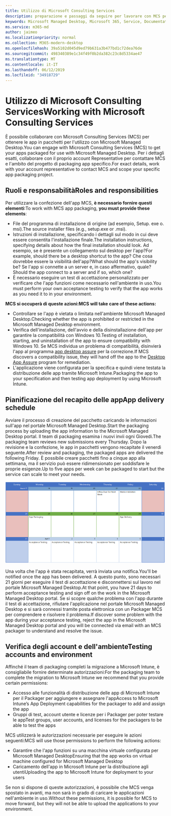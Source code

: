 ```yaml
---
title: Utilizzo di Microsoft Consulting Services
description: preparazione e passaggi da seguire per lavorare con MCS per il pacchetto delle app
keywords: Microsoft Managed Desktop, Microsoft 365, Service, Documentation, Apps, MCS, Packaging
ms.service: m365-md
author: jaimeo
ms.localizationpriority: normal
ms.collection: M365-modern-desktop
ms.openlocfilehash: 39a5102d045d9ed79b631a3b477bd1c72dea76de
ms.sourcegitcommit: 498340389e1c34f49f0b2da382c23c8d5334ae47
ms.translationtype: MT
ms.contentlocale: it-IT
ms.lasthandoff: 06/12/2019
ms.locfileid: "34918729"
---
```

# <a name="working-with-microsoft-consulting-services"></a><span data-ttu-id="eccbe-104">Utilizzo di Microsoft Consulting Services</span><span class="sxs-lookup"><span data-stu-id="eccbe-104">Working with Microsoft Consulting Services</span></span>

<span data-ttu-id="eccbe-105">È possibile collaborare con Microsoft Consulting Services (MCS) per ottenere le app in pacchetti per l'utilizzo con Microsoft Managed Desktop.</span><span class="sxs-lookup"><span data-stu-id="eccbe-105">You can engage with Microsoft Consulting Services (MCS) to get your apps packaged for use with Microsoft Managed Desktop.</span></span> <span data-ttu-id="eccbe-106">Per i dettagli esatti, collaborare con il proprio account Representative per contattare MCS e l'ambito del progetto di packaging app specifico.</span><span class="sxs-lookup"><span data-stu-id="eccbe-106">For exact details, work with your account representative to contact MCS and scope your specific app packaging project.</span></span>

## <a name="roles-and-responsibilities"></a><span data-ttu-id="eccbe-107">Ruoli e responsabilità</span><span class="sxs-lookup"><span data-stu-id="eccbe-107">Roles and responsibilities</span></span>

<span data-ttu-id="eccbe-108">Per utilizzare la confezione dell'app MCS, **è necessario fornire questi elementi**:</span><span class="sxs-lookup"><span data-stu-id="eccbe-108">To work with MCS app packaging, **you must provide these elements**:</span></span>

- <span data-ttu-id="eccbe-109">File del programma di installazione di origine (ad esempio, Setup. exe o. msi).</span><span class="sxs-lookup"><span data-stu-id="eccbe-109">The source installer files (e.g., setup.exe or .msi).</span></span>
- <span data-ttu-id="eccbe-110">Istruzioni di installazione, specificando i dettagli sul modo in cui deve essere consentita l'installazione finale.</span><span class="sxs-lookup"><span data-stu-id="eccbe-110">The installation instructions, specifying details about how the final installation should look.</span></span> <span data-ttu-id="eccbe-111">Ad esempio, se è presente un collegamento sul desktop per l'app?</span><span class="sxs-lookup"><span data-stu-id="eccbe-111">For example, should there be a desktop shortcut to the app?</span></span> <span data-ttu-id="eccbe-112">Che cosa dovrebbe essere la visibilità dell'app?</span><span class="sxs-lookup"><span data-stu-id="eccbe-112">What should the app's visibility be?</span></span> <span data-ttu-id="eccbe-113">Se l'app si connette a un server e, in caso affermativo, quale?</span><span class="sxs-lookup"><span data-stu-id="eccbe-113">Should the app connect to a server and if so, which one?</span></span> <!--For details, see the [application packaging request template](https://github.com/MicrosoftDocs/microsoft-365-docs/raw/public/microsoft-365/managed-desktop/get-ready/downloads/app-packaging-template.docx). -->
- <span data-ttu-id="eccbe-114">È necessario eseguire un test di accettazione personalizzato per verificare che l'app funzioni come necessario nell'ambiente in uso.</span><span class="sxs-lookup"><span data-stu-id="eccbe-114">You must perform your own acceptance testing to verify that the app works as you need it to in your environment.</span></span>

<span data-ttu-id="eccbe-115">**MCS si occuperà di queste azioni:**</span><span class="sxs-lookup"><span data-stu-id="eccbe-115">**MCS will take care of these actions:**</span></span>

- <span data-ttu-id="eccbe-116">Controllare se l'app è vietata o limitata nell'ambiente Microsoft Managed Desktop.</span><span class="sxs-lookup"><span data-stu-id="eccbe-116">Checking whether the app is prohibited or restricted in the Microsoft Managed Desktop environment.</span></span>
- <span data-ttu-id="eccbe-117">Verifica dell'installazione, dell'avvio e della disinstallazione dell'app per garantire la compatibilità con Windows 10.</span><span class="sxs-lookup"><span data-stu-id="eccbe-117">Testing of installation, starting, and uninstallation of the app to ensure compatibility with Windows 10.</span></span> <span data-ttu-id="eccbe-118">Se MCS individua un problema di compatibilità, disinvierà l'app al programma [app desktop assure](https://docs.microsoft.com/fasttrack/win-10-desktop-app-assure) per la correzione.</span><span class="sxs-lookup"><span data-stu-id="eccbe-118">If MCS discovers a compatibility issue, they will hand off the app to the [Desktop App Assure](https://docs.microsoft.com/fasttrack/win-10-desktop-app-assure) program for remediation.</span></span>
- <span data-ttu-id="eccbe-119">L'applicazione viene configurata per la specifica e quindi viene testata la distribuzione delle app tramite Microsoft Intune.</span><span class="sxs-lookup"><span data-stu-id="eccbe-119">Packaging the app to your specification and then testing app deployment by using Microsoft Intune.</span></span>

## <a name="app-delivery-schedule"></a><span data-ttu-id="eccbe-120">Pianificazione del recapito delle app</span><span class="sxs-lookup"><span data-stu-id="eccbe-120">App delivery schedule</span></span>

<span data-ttu-id="eccbe-121">Avviare il processo di creazione del pacchetto caricando le informazioni sull'app nel portale Microsoft Managed Desktop.</span><span class="sxs-lookup"><span data-stu-id="eccbe-121">Start the packaging process by uploading the app information to the Microsoft Managed Desktop portal.</span></span> <span data-ttu-id="eccbe-122">Il team di packaging esamina i nuovi invii ogni Giovedi.</span><span class="sxs-lookup"><span data-stu-id="eccbe-122">The packaging team reviews new submissions every Thursday.</span></span> <span data-ttu-id="eccbe-123">Dopo la revisione e la confezione, le app in pacchetti vengono recapitate il venerdì seguente.</span><span class="sxs-lookup"><span data-stu-id="eccbe-123">After review and packaging, the packaged apps are delivered the following Friday.</span></span> <span data-ttu-id="eccbe-124">È possibile creare pacchetti fino a cinque app alla settimana, ma il servizio può essere ridimensionato per soddisfare le proprie esigenze.</span><span class="sxs-lookup"><span data-stu-id="eccbe-124">Up to five apps per week can be packaged to start but the service can scale to meet your needs.</span></span>

![calendario che mostra la revisione, il packaging e le date di consegna delle app](images/MCS-cal.png)

<span data-ttu-id="eccbe-126">Una volta che l'app è stata recapitata, verrà inviata una notifica.</span><span class="sxs-lookup"><span data-stu-id="eccbe-126">You'll be notified once the app has been delivered.</span></span> <span data-ttu-id="eccbe-127">A questo punto, sono necessari 21 giorni per eseguire il test di accettazione e disconnettersi sul lavoro nel portale Microsoft Managed Desktop.</span><span class="sxs-lookup"><span data-stu-id="eccbe-127">At that point, you have 21 days to perform acceptance testing and sign off on the work in the Microsoft Managed Desktop portal.</span></span> <span data-ttu-id="eccbe-128">Se si scopre qualche problema con l'app durante il test di accettazione, rifiutare l'applicazione nel portale Microsoft Managed Desktop e si sarà connessi tramite posta elettronica con un Packager MCS per comprendere e risolvere il problema.</span><span class="sxs-lookup"><span data-stu-id="eccbe-128">If discover some problem with the app during your acceptance testing, reject the app in the Microsoft Managed Desktop portal and you will be connected via email with an MCS packager to understand and resolve the issue.</span></span>

## <a name="testing-accounts-and-environment"></a><span data-ttu-id="eccbe-129">Verifica degli account e dell'ambiente</span><span class="sxs-lookup"><span data-stu-id="eccbe-129">Testing accounts and environment</span></span>

<span data-ttu-id="eccbe-130">Affinché il team di packaging completi la migrazione a Microsoft Intune, è consigliabile fornire determinate autorizzazioni:</span><span class="sxs-lookup"><span data-stu-id="eccbe-130">For the packaging team to complete the migration to Microsoft Intune we recommend that you provide certain permissions:</span></span>
 
-   <span data-ttu-id="eccbe-131">Accesso alle funzionalità di distribuzione delle app di Microsoft Intune per il Packager per aggiungere e assegnare l'app</span><span class="sxs-lookup"><span data-stu-id="eccbe-131">Access to Microsoft Intune’s App Deployment capabilities for the packager to add and assign the app</span></span> 
-   <span data-ttu-id="eccbe-132">Gruppi di test, account utente e licenze per i Packager per poter testare le app</span><span class="sxs-lookup"><span data-stu-id="eccbe-132">Test groups, user accounts, and licenses for the packagers to be able to test the apps</span></span>

<span data-ttu-id="eccbe-133">MCS utilizzerà le autorizzazioni necessarie per eseguire le azioni seguenti:</span><span class="sxs-lookup"><span data-stu-id="eccbe-133">MCS will use those permissions to perform the following actions:</span></span>
 
-   <span data-ttu-id="eccbe-134">Garantire che l'app funzioni su una macchina virtuale configurata per Microsoft Managed Desktop</span><span class="sxs-lookup"><span data-stu-id="eccbe-134">Ensuring that the app works on virtual machine configured for Microsoft Managed Desktop</span></span>
-   <span data-ttu-id="eccbe-135">Caricamento dell'app in Microsoft Intune per la distribuzione agli utenti</span><span class="sxs-lookup"><span data-stu-id="eccbe-135">Uploading the app to Microsoft Intune for deployment to your users</span></span>

<span data-ttu-id="eccbe-136">Se non si dispone di queste autorizzazioni, è possibile che MCS venga spostato in avanti, ma non sarà in grado di caricare le applicazioni nell'ambiente in uso.</span><span class="sxs-lookup"><span data-stu-id="eccbe-136">Without these permissions, it is possible for MCS to move forward, but they will not be able to upload the applications to your environment.</span></span>


